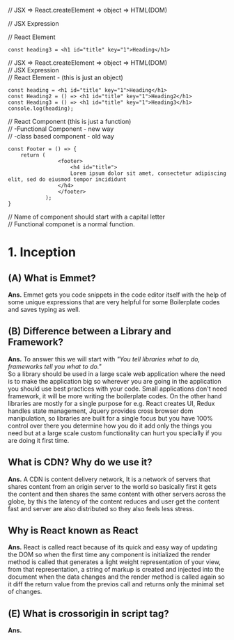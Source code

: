 <p>// JSX => React.createElement => object => HTML(DOM)</p>

<p>// JSX Expression</p> 
<p>// React Element</p>

```
const heading3 = <h1 id="title" key="1">Heading</h1>
```

// JSX => React.createElement => object => HTML(DOM) <br>
// JSX Expression <br>
// React Element - (this is just an object) <br>
```
const heading = <h1 id="title" key="1">Heading</h1>  
const Heading2 = () => <h1 id="title" key="1">Heading2</h1>
const Heading3 = () => <h1 id="title" key="1">Heading3</h1>
console.log(heading);
```

// React Component (this is just a function)<br>
// -Functional Component - new way<br>
// -class based component - old way<br>
```
const Footer = () => {
    return (
                <footer>
                    <h4 id="title">
                    Lorem ipsum dolor sit amet, consectetur adipiscing elit, sed do eiusmod tempor incididunt
                </h4>
                </footer>
            );
}
```
// Name of component should start with a capital letter<br>
// Functional componet is a normal function.<br>

<h1>1. Inception</h1>

<h2>(A) What is Emmet?</h2>

<p><strong>Ans.</strong> Emmet gets you code snippets in the code editor itself with the help of some unique expressions that are very helpful for some Boilerplate codes and saves typing as well.</p>

<h2>(B) Difference between a Library and Framework?</h2>
<p><strong>Ans.</strong>
To answer this we will start with <em>"You tell libraries what to do, frameworks tell you what to do."</em><br>
So a library should be used in a large scale web application where the need is to make the application big so wherever you are going in the application you should use best practices with your code. Small applications don't need framework, it will be more writing the boilerplate codes.
On the other hand libraries are mostly for a single purpose for e.g. React creates UI, Redux handles state management, Jquery provides cross browser dom manipulation, so libraries are built for a single focus but you have 100% control over there you determine how you do it add only the things you need but at a large scale custom functionality can hurt you specially if you are doing it first time.
</p>

<h2>What is CDN? Why do we use it?</h2>
<p><strong>Ans.</strong>
A CDN is content delivery network, It is a network of servers that shares content from an origin server to the world so basically first it gets the content and then shares the same content with other servers across the globe, by this the latency of the content reduces and user get the content fast and server are also distributed so they also feels less stress.
</p>
<h2>Why is React known as React</h2>
<p><strong>Ans.</strong>
 React is called react because of its quick and easy way of updating the DOM so when the first time any component is initialized the render method is called that generates a light weight representation of your view, from that representation, a string of markup is created and injected into the document when the data changes and the render method is called again so it diff the return value from the previos call and returns only the minimal set of changes.
</p>
<h2>(E) What is crossorigin in script tag?</h2>
<p><strong>Ans.</strong>


</p>